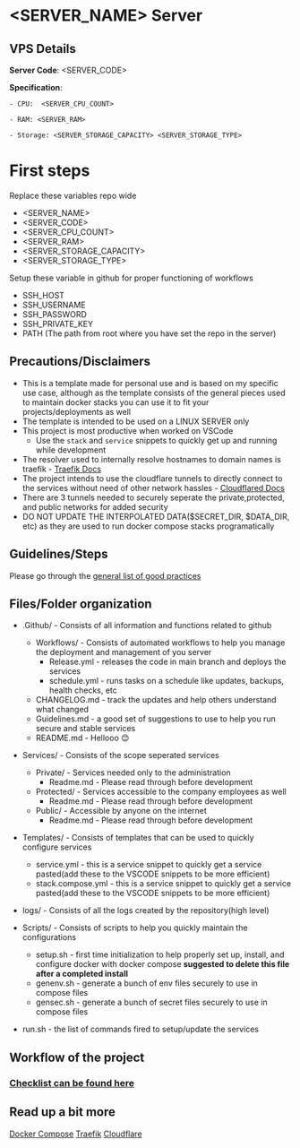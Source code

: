 # <SERVER_NAME> Server

## VPS Details 
**Server Code**: <SERVER_CODE>

**Specification**:
	
	- CPU:  <SERVER_CPU_COUNT>

	- RAM: <SERVER_RAM>

	- Storage: <SERVER_STORAGE_CAPACITY> <SERVER_STORAGE_TYPE>


# First steps
Replace these variables repo wide
- <SERVER_NAME>
- <SERVER_CODE>
- <SERVER_CPU_COUNT>
- <SERVER_RAM>
- <SERVER_STORAGE_CAPACITY>
- <SERVER_STORAGE_TYPE>

Setup these variable in github for proper functioning of workflows
- SSH_HOST
- SSH_USERNAME
- SSH_PASSWORD
- SSH_PRIVATE_KEY
- PATH (The path from root where you have set the repo in the server)

## Precautions/Disclaimers
- This is a template made for personal use and is based on my specific use case, although as the template consists of the general pieces used to maintain docker stacks you can use it to fit your projects/deployments as well
- The template is intended to be used on a LINUX SERVER only
- This project is most productive when worked on VSCode
	- Use the `stack` and `service` snippets to quickly get up and running while development
- The resolver used to internally resolve hostnames to domain names is traefik - [Traefik Docs](https://doc.traefik.io/traefik/)
- The project intends to use the cloudflare tunnels to directly connect to the services without need of other network hassles - [Cloudflared Docs](https://developers.cloudflare.com/cloudflare-one/connections/connect-networks/get-started/)
- There are 3 tunnels needed to securely seperate the private,protected, and public networks for added security
- DO NOT UPDATE THE INTERPOLATED DATA($SECRET_DIR, $DATA_DIR, etc) as they are used to run docker compose stacks programatically

## Guidelines/Steps
Please go through the [general list of good practices](./Guidelines.md)

## Files/Folder organization

- .Github/ - Consists of all information and functions related to github
	- Workflows/ - Consists of automated workflows to help you manage the deployment and management of you server
		- Release.yml - releases the code in main branch and deploys the services
		- schedule.yml - runs tasks on a schedule like updates, backups, health checks, etc
	- CHANGELOG.md - track the updates and help others understand what changed
	- Guidelines.md - a good set of suggestions to use to help you run secure and stable  services
	- README.md - Hellooo 😊

- Services/ - Consists of the scope seperated services
	- Private/ - Services needed only to the administration
		- Readme.md - Please read through before development
	- Protected/ - Services accessible to the company employees as well
		- Readme.md - Please read through before development
	- Public/ - Accessible by anyone on the internet
		- Readme.md - Please read through before development

- Templates/ - Consists of templates that can be used to quickly configure services
	- service.yml - this is a service snippet to quickly get a service pasted(add these to the VSCODE snippets to be more efficient)
	- stack.compose.yml - this is a service snippet to quickly get a service pasted(add these to the VSCODE snippets to be more efficient)

- logs/ - Consists of all the logs created by the repository(high level)

- Scripts/ - Consists of scripts to help you quickly maintain the configurations
	- setup.sh - first time initialization to help properly set up, install, and configure docker with docker compose __suggested to delete this file after a completed install__
	- genenv.sh - generate a bunch of env files securely to use in compose files
	- gensec.sh - generate a bunch of secret files securely to use in compose files


- run.sh - the list of commands fired to setup/update the services

## Workflow of the project
### [Checklist can be found here](./Checklist.md)

## Read up a bit more
[Docker Compose](https://docs.docker.com/compose/)
[Traefik](https://doc.traefik.io/traefik/)
[Cloudflare](https://developers.cloudflare.com/cloudflare-one/connections/connect-networks/get-started/)
